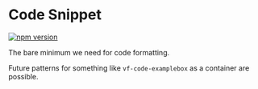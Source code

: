 # Code Snippet

[![npm version](https://badge.fury.io/js/%40visual-framework%2Fvf-code-example.svg)](https://badge.fury.io/js/%40visual-framework%2Fvf-code-example)

The bare minimum we need for code formatting.

Future patterns for something like `vf-code-examplebox` as a container are possible.
